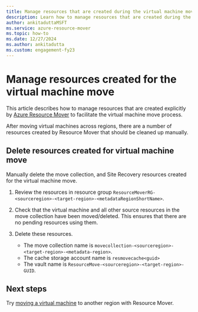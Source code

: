 ```yaml
---
title: Manage resources that are created during the virtual machine move process in Azure Resource Mover
description: Learn how to manage resources that are created during the virtual machine move process in Azure Resource Mover.
author: ankitaduttaMSFT 
ms.service: azure-resource-mover
ms.topic: how-to
ms.date: 12/27/2024
ms.author: ankitadutta
ms.custom: engagement-fy23
---
```


# Manage resources created for the virtual machine move

This article describes how to manage resources that are created explicitly by [Azure Resource Mover](overview.md) to facilitate the virtual machine move process. 

After moving virtual machines across regions, there are a number of resources created by Resource Mover that should be cleaned up manually.

## Delete resources created for virtual machine move

Manually delete the move collection, and Site Recovery resources created for the virtual machine move.

1. Review the resources in resource group ```ResourceMoverRG-<sourceregion>-<target-region>-<metadataRegionShortName>```.
2. Check that the virtual machine and all other source resources in the move collection have been moved/deleted. This ensures that there are no pending resources using them.
2. Delete these resources.

    - The move collection name is ```movecollection-<sourceregion>-<target-region>-<metadata-region>```.
    - The cache storage account name is ```resmovecache<guid>```
    - The vault name is ```ResourceMove-<sourceregion>-<target-region>-GUID```.

## Next steps

Try [moving a virtual machine](tutorial-move-region-virtual-machines.md) to another region with Resource Mover.
